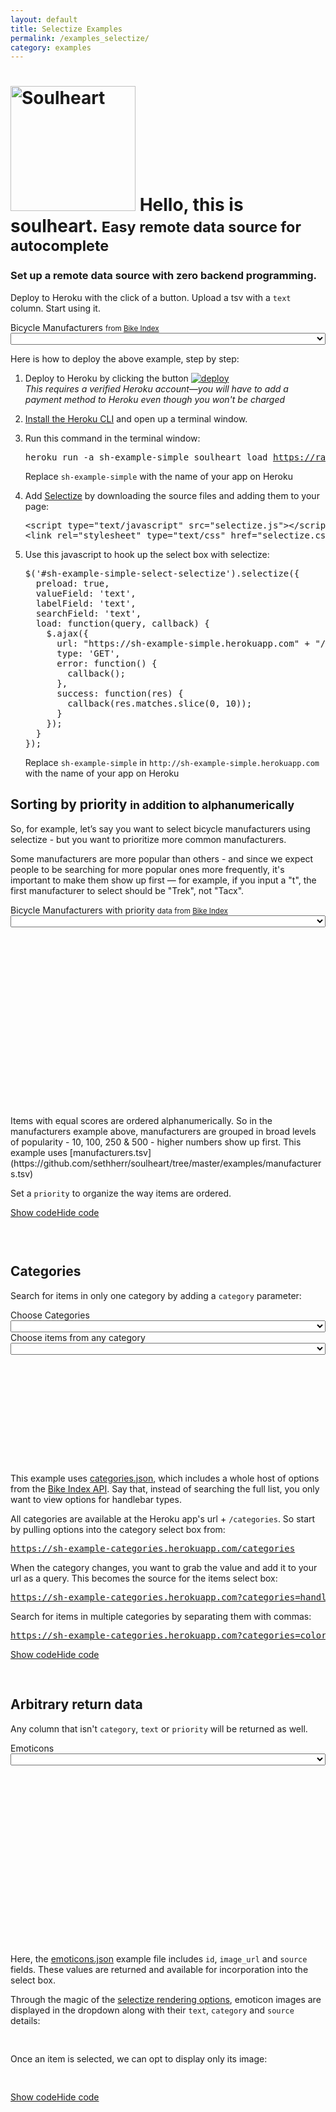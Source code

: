 ```yaml
---
layout: default
title: Selectize Examples
permalink: /examples_selectize/
category: examples
---
```



<script type="text/javascript" src="{{ "/javascripts/soulheart_selectize.js" | prepend: site.baseurl }}"></script>

<div class="page-header"><h1><img src="https://raw.githubusercontent.com/sethherr/soulheart/master/examples/logo.png" alt="Soulheart" width="200" />
Hello, this is soulheart.
<small>Easy remote data source for autocomplete</small>
</h1></div>

<!-- <div class="tab-content" id="selectize"> -->
<h3>Set up a remote data source with zero backend programming. <br></h3>

Deploy to Heroku with the click of a button. Upload a tsv with a `text` column. Start using it.

<div class="panel panel-default" id="sh-example-simple-select-panel"><div class="panel-body"><div class="form-group">
<label>Bicycle Manufacturers <small>from <a href="https://bikeindex.org/manufacturers">Bike Index</a></small></label>
<select class="form-control" id="sh-example-simple-select" style="width: 100%;"></select>
</div></div>
</div>


<p>Here is how to deploy the above example, step by step:</p>

<ol class="step-by-step-basic">
<li>
<p>Deploy to Heroku by clicking the button <a href="https://dashboard.heroku.com/new?template=https%3A%2F%2Fgithub.com%2Fsethherr%2Fsoulheart"><img src="https://www.herokucdn.com/deploy/button.png" alt="deploy"/></a>
<br><em>This requires a verified Heroku account&mdash;you will have to add a payment method to Heroku even though you won't be charged</em>
</p>
</li>

<li>
<a href="https://devcenter.heroku.com/articles/heroku-command">Install the Heroku CLI</a> and open up a terminal window.
</li>

<li><p>Run this command in the terminal window:</p>
<pre class="with-highlight lang-sh">heroku run -a sh-example-simple soulheart load <a href="https://raw.githubusercontent.com/sethherr/soulheart/master/examples/manufacturers_simple.tsv">https://raw.githubusercontent.com/sethherr/soulheart/master/examples/manufacturers_simple.tsv</a></pre>
<div class="highlight code-highlight">Replace <code>sh-example-simple</code> with the name of your app on Heroku</div>
</li>

<li>
<p>Add <a href="https://brianreavis.github.io/selectize.js/">Selectize</a> by downloading the source files and adding them to your page:</p>
<pre>
&lt;script type="text/javascript" src="selectize.js"&gt;&lt;/script&gt;
&lt;link rel="stylesheet" type="text/css" href="selectize.css" /&gt;
</pre>
</li>

<li>
<p>Use this javascript to hook up the select box with selectize:</p>
<pre class="with-highlight">
$('#sh-example-simple-select-selectize').selectize({
  preload: true,
  valueField: 'text',
  labelField: 'text',
  searchField: 'text',
  load: function(query, callback) {
    $.ajax({
      url: "https://sh-example-simple.herokuapp.com" + "/?q=" + encodeURIComponent(query),
      type: 'GET',
      error: function() {
        callback();
      },
      success: function(res) {
        callback(res.matches.slice(0, 10));
      }
    });
  }
});
</pre>
<div class="highlight code-highlight">Replace <code>sh-example-simple</code> in <code>http://sh-example-simple.herokuapp.com</code> with the name of your app on Heroku</div>
</li>
</ol>


<div class="page-header">
<h2>Sorting by priority <small>in addition to alphanumerically</small></h2>
</div>

So, for example, let’s say you want to select bicycle manufacturers using selectize - but you want to prioritize more common manufacturers.

Some manufacturers are more popular than others - and since we expect people to be searching for more popular ones more frequently, it's important to make them show up first &mdash; for example, if you input a "t", the first manufacturer to select should be "Trek", not "Tacx".



<div class="row padded-row">
<div class="col-md-6">
<div class="panel panel-default" id="sh-example-priority-select-panel" style="height: 12.1em"><div class="panel-body"><div class="form-group">
<label>Bicycle Manufacturers with priority <small>data from <a href="https://bikeindex.org/manufacturers">Bike Index</a></small></label>
<select class="form-control" id="sh-example-priority-select" style="width: 100%;"></select>
</div></div></div></div>
<div class="col-md-6"><pre id="priority-data" class="example-data-block with-highlight" style="height: 10em;"></pre>
<div class="highlight code-highlight" id="priority-data-url"></div></div>
</div>


<div class="special-pad"></div>
Items with equal scores are ordered alphanumerically. So in the manufacturers example above, manufacturers are grouped in broad levels of popularity - 10, 100, 250 & 500 - higher numbers show up first. This example uses [manufacturers.tsv](https://github.com/sethherr/soulheart/tree/master/examples/manufacturers.tsv)

Set a `priority` to organize the way items are ordered.

<a class="btn btn-primary code-toggle" role="button" data-toggle="collapse" href="#sh-example-priority-code" aria-expanded="false" aria-controls="collapseExample"><span class="hiding-code">Show code</span><span class="showing-code">Hide code</span></a>

<div class="code-block collapse" id="sh-example-priority-code"><pre>

</pre></div>

<div class="page-header">
<h2 id="using-categories">Categories</h2>
</div>

Search for items in only one category by adding a `category` parameter:

<div class="row padded-row"><div class="col-md-6">
<div class="panel panel-default" id="sh-example-categories-select-panel"><div class="panel-body">
<div class="form-group">
<label>Choose Categories</label>
<select class="form-control" id="sh-example-categories-select-category" style="width: 100%;"></select>
</div>
<div class="form-group">
<label id="sh-example-categories-select-label">Choose items from any category</label>
<select class="form-control" id="sh-example-categories-select-item" style="width: 100%;"></select>
</div></div></div></div>
<div class="col-md-6">
<div><pre id="categories-data" class="example-data-block with-highlight" style="height: 11.5em;"></pre>
<div class="highlight code-highlight" id="categories-data-url"></div></div>
</div></div>

This example uses <a href="https://raw.githubusercontent.com/sethherr/soulheart/master/examples/categories.json">categories.json</a>, which includes a whole host of options from the <a href="https://bikeindex.org/documentation/api_v2#!/selections/">Bike Index API</a>. Say that, instead of searching the full list, you only want to view options for handlebar types.

All categories are available at the Heroku app's url + `/categories`. So start by pulling options into the category select box from: 
<pre><a href="https://sh-example-categories.herokuapp.com/categories">https://sh-example-categories.herokuapp.com/categories</a></pre>

When the category changes, you want to grab the value and add it to your url as a query. This becomes the source for the items select box:

<pre>
<a href="https://sh-example-categories.herokuapp.com?categories=handlebar%20types">https://sh-example-categories.herokuapp.com?categories=handlebar%20types</a>
</pre>


Search for items in multiple categories by separating them with commas:
<pre>
<a href="https://sh-example-categories.herokuapp.com?categories=colors,component%20types">https://sh-example-categories.herokuapp.com?categories=colors,component%20types</a>
</pre>

<a class="btn btn-primary code-toggle" role="button" data-toggle="collapse" href="#sh-example-categories-code" aria-expanded="false" aria-controls="collapseExample"><span class="hiding-code">Show code</span><span class="showing-code">Hide code</span></a>

<div class="code-block collapse" id="sh-example-categories-code"><pre>

</pre>
</div>

<div class="page-header">
  <h2 id="using-data">Arbitrary return data</h2>
</div>

Any column that isn't `category`, `text` or `priority` will be returned as well.

<div class="row padded-row"><div class="col-md-6">
<div class="panel panel-default" id="sh-example-arbitrary-select-panel" style="height: 12.1em"><div class="panel-body"><div class="form-group">
<label>Emoticons</label>
<select  class="form-control" id="sh-example-arbitrary-select" style="width: 100%;"></select>
</div></div>
</div></div>
<div class="col-md-6">
<div><pre id="arbitrary-data" class="example-data-block with-highlight" style="height: 10em;"></pre>
<div class="highlight code-highlight" id="arbitrary-data-url"></div></div>
</div></div>

Here, the <a href="https://github.com/sethherr/soulheart/blob/master/examples/emoticons.json">emoticons.json</a> example file includes `id`, `image_url` and `source` fields. These values are returned and available for incorporation into the select box. 

Through the magic of the <a href="https://github.com/brianreavis/selectize.js/blob/master/docs/usage.md#rendering">selectize rendering options</a>, emoticon images are displayed in the dropdown along with their `text`, `category` and `source` details:
<pre>

</pre>

Once an item is selected, we can opt to display only its image:
<pre>

</pre>

<a class="btn btn-primary code-toggle" role="button" data-toggle="collapse" href="#sh-example-arbitrary-code" aria-expanded="false" aria-controls="collapseExample"><span class="hiding-code">Show code</span><span class="showing-code">Hide code</span></a>

<div class="code-block collapse" id="sh-example-arbitrary-code"><pre>

</pre>
</div>
